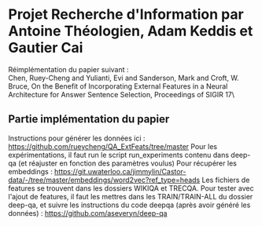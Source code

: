 # Projet Recherche d'Information par Antoine Théologien, Adam Keddis et Gautier Cai

Réimplémentation du papier suivant : \
Chen, Ruey-Cheng and Yulianti, Evi and Sanderson, Mark and Croft, W. Bruce, On the Benefit of Incorporating External Features in a Neural Architecture for Answer Sentence Selection, Proceedings of SIGIR 17\

## Partie implémentation du papier
Instructions pour générer les données ici : https://github.com/rueycheng/QA_ExtFeats/tree/master
Pour les expérimentations, il faut run le script run_experiments contenu dans deep-qa (et réajuster en fonction des paramètres voulus)
Pour récupérer les embeddings : https://git.uwaterloo.ca/jimmylin/Castor-data/-/tree/master/embeddings/word2vec?ref_type=heads
Les fichiers de features se trouvent dans les dossiers WIKIQA et TRECQA. Pour tester avec l'ajout de features, il faut les mettres dans les TRAIN/TRAIN-ALL du dossier deep-qa, et suivre les instructions du code deepqa (après avoir généré les données) : https://github.com/aseveryn/deep-qa

